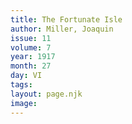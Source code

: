```yaml
---
title: The Fortunate Isle
author: Miller, Joaquin
issue: 11
volume: 7
year: 1917
month: 27
day: VI
tags:
layout: page.njk
image:
---
```



